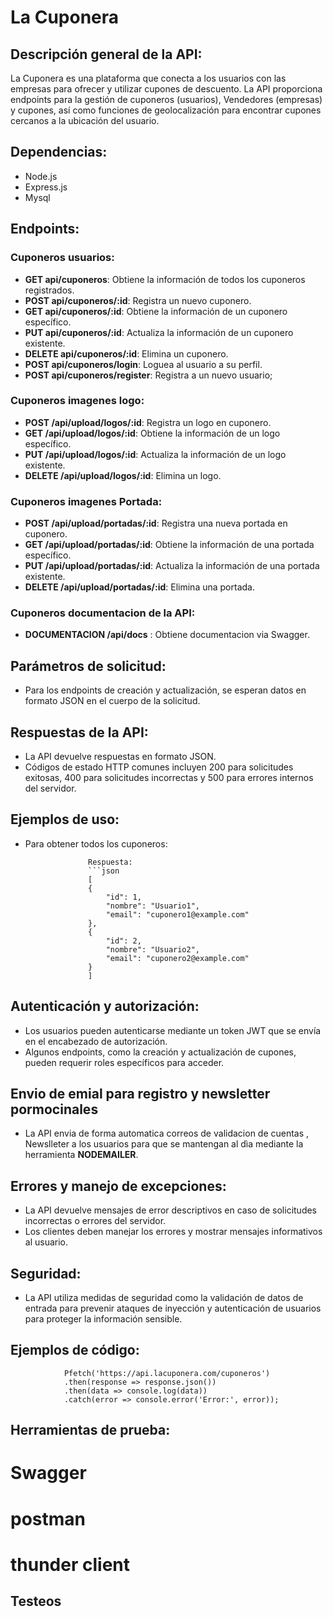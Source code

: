 # La Cuponera

## Descripción general de la API:
La Cuponera es una plataforma que conecta a los usuarios con las empresas para ofrecer y utilizar cupones de descuento. La API proporciona endpoints para la gestión de cuponeros (usuarios), Vendedores (empresas) y cupones, así como funciones de geolocalización para encontrar cupones cercanos a la ubicación del usuario.

## Dependencias:
- Node.js
- Express.js
- Mysql


## Endpoints:

### Cuponeros usuarios:
- **GET api/cuponeros**: Obtiene la información de todos los cuponeros registrados.
- **POST api/cuponeros/:id**: Registra un nuevo cuponero.
- **GET api/cuponeros/:id**: Obtiene la información de un cuponero específico.
- **PUT api/cuponeros/:id**: Actualiza la información de un cuponero existente.
- **DELETE api/cuponeros/:id**: Elimina un cuponero.
- **POST api/cuponeros/login**: Loguea al usuario a su perfil.
- **POST api/cuponeros/register**: Registra a un nuevo usuario;

### Cuponeros imagenes logo:
- **POST /api/upload/logos/:id**: Registra un logo en cuponero.
- **GET /api/upload/logos/:id**: Obtiene la información de un logo específico.
- **PUT /api/upload/logos/:id**: Actualiza la información de un logo existente.
- **DELETE /api/upload/logos/:id**: Elimina un logo.
### Cuponeros imagenes Portada:
- **POST /api/upload/portadas/:id**: Registra una nueva portada en cuponero.
- **GET /api/upload/portadas/:id**: Obtiene la información de una portada específico.
- **PUT /api/upload/portadas/:id**: Actualiza la información de una portada existente.
- **DELETE /api/upload/portadas/:id**: Elimina una portada.
### Cuponeros documentacion de la API:
- **DOCUMENTACION /api/docs** : Obtiene documentacion via Swagger.

## Parámetros de solicitud:
- Para los endpoints de creación y actualización, se esperan datos en formato JSON en el cuerpo de la solicitud.

## Respuestas de la API:
- La API devuelve respuestas en formato JSON.
- Códigos de estado HTTP comunes incluyen 200 para solicitudes exitosas, 400 para solicitudes incorrectas y 500 para errores internos del servidor.

## Ejemplos de uso:
- Para obtener todos los cuponeros:

                    Respuesta:
                    ```json
                    [
                    {
                        "id": 1,
                        "nombre": "Usuario1",
                        "email": "cuponero1@example.com"
                    },
                    {
                        "id": 2,
                        "nombre": "Usuario2",
                        "email": "cuponero2@example.com"
                    }
                    ]

## Autenticación y autorización:
- Los usuarios pueden autenticarse mediante un token JWT que se envía en el encabezado de autorización.
- Algunos endpoints, como la creación y actualización de cupones, pueden requerir roles específicos para acceder.

## Envio de emial para registro y newsletter pormocinales
- La API envia de forma automatica correos de validacion de cuentas , Newslleter a los usuarios para que se mantengan al dìa mediante la herramienta **NODEMAILER**.

## Errores y manejo de excepciones:
- La API devuelve mensajes de error descriptivos en caso de solicitudes incorrectas o errores del servidor.
- Los clientes deben manejar los errores y mostrar mensajes informativos al usuario.

## Seguridad:
- La API utiliza medidas de seguridad como la validación de datos de entrada para prevenir ataques de inyección y autenticación de usuarios para proteger la información sensible.

## Ejemplos de código:

                Pfetch('https://api.lacuponera.com/cuponeros')
                .then(response => response.json())
                .then(data => console.log(data))
                .catch(error => console.error('Error:', error));

## Herramientas de prueba:
# Swagger 
# postman
# thunder client

## Testeos
